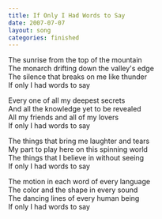 ```yaml
---
title: If Only I Had Words to Say
date: 2007-07-07
layout: song
categories: finished
---
```

The sunrise from the top of the mountain  
The monarch drifting down the valley's edge  
The silence that breaks on me like thunder  
If only I had words to say

Every one of all my deepest secrets  
And all the knowledge yet to be revealed  
All my friends and all of my lovers  
If only I had words to say

The things that bring me laughter and tears  
My part to play here on this spinning world  
The things that I believe in without seeing  
If only I had words to say

The motion in each word of every language  
The color and the shape in every sound  
The dancing lines of every human being  
If only I had words to say
